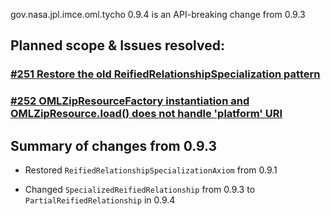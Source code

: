 gov.nasa.jpl.imce.oml.tycho 0.9.4 is an API-breaking change from 0.9.3

## Planned scope & Issues resolved:

### [#251 Restore the old ReifiedRelationshipSpecialization pattern](https://github.com/JPL-IMCE/gov.nasa.jpl.imce.oml/issues/251)

### [#252 OMLZipResourceFactory instantiation and OMLZipResource.load() does not handle 'platform' URI](https://github.com/JPL-IMCE/gov.nasa.jpl.imce.oml/issues/252)

## Summary of changes from 0.9.3

- Restored `ReifiedRelationshipSpecializationAxiom` from 0.9.1

- Changed `SpecializedReifiedRelationship` from 0.9.3 to `PartialReifiedRelationship` in 0.9.4
